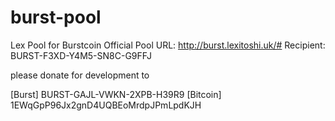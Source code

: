 burst-pool
==========

Lex Pool for Burstcoin
Official Pool URL: http://burst.lexitoshi.uk/#
Recipient: BURST-F3XD-Y4M5-SN8C-G9FFJ

please donate for development to

[Burst] BURST-GAJL-VWKN-2XPB-H39R9
[Bitcoin] 1EWqGpP96Jx2gnD4UQBEoMrdpJPmLpdKJH
